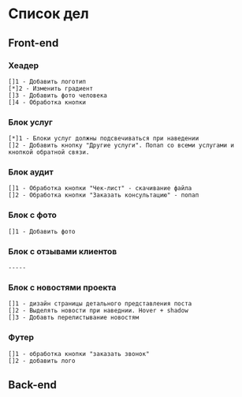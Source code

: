 # Список дел

## Front-end

###  Хеадер

    []1 - Добавить логотип
    [*]2 - Изменить градиент
    []3 - Добавить фото человека
    []4 - Обработка кнопки

###  Блок услуг

    [*]1 - Блоки услуг должны подсвечиваться при наведении
    []2 - Добавить кнопку "Другие услуги". Попап со всеми услугами и кнопкой обратной связи.

###  Блок аудит

    []1 - Обработка кнопки "Чек-лист" - скачивание файла
    []2 - Обработка кнопки "Заказать консультацию" - попап

###  Блок с фото

    []1 - Добавить фото

###  Блок с отзывами клиентов

    -----

###  Блок с новостями проекта

    []1 - дизайн страницы детального представления поста
    []2 - Выделять новости при наведнии. Hover + shadow
    []3 - Добавть перелистывание новостям

###  Футер

    []1 - обработка кнопки "заказать звонок"
    []2 - добавить лого

## Back-end